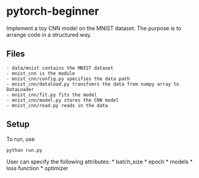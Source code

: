 # pytorch-beginner

Implement a toy CNN model on the MNIST dataset. The purpose is to arrange code in a structured way.

## Files
	- data/mnist contains the MNIST dataset
	- mnist_cnn is the module
	- mnist_cnn/config.py specifies the data path
	- mnist_cnn/dataload.py transfomrs the data from numpy array to DataLoader
	- mnist_cnn/fit.py fits the model
	- mnist_cnn/model.py stores the CNN model
	- mnist_cnn/read.py reads in the data

## Setup
To run, use

```
python run.py
```

User can specify the following attributes:
	* batch_size
	* epoch
	* models
	* loss function
	* optimizer
